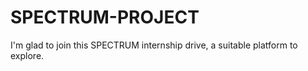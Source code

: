 # SPECTRUM-PROJECT
I'm glad to join this SPECTRUM internship drive, a suitable platform to explore. 
